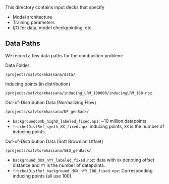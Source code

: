 This directory contains input decks that specify
- Model architecture
- Training parameters
- I/O for data, model checkpointing, etc.

## Data Paths
We record a few data paths for the combustion problem:

Data Folder
```
/projects/safvto/mhassana/data/
```

Inducing points (in distribution)
```
/projects/safvto/mhassana/inducing_LRM_100000/inducingLRM_160.npz
```

Out-of-Distribution Data (Normalizing Flow)
```
/projects/safvto/mhassana/NF_genBack/
```
- `backgroundComb_highD_labeled_fixed.npz`: ~10 million datapoints.
- `frechetDistRef_synth_XX_fixed.npz`: inducing points, `XX` is the number of inducing points.

Out-of-Distribution Data (Soft Brownian Offset)
```
/projects/safvto/mhassana/SBO_genBack/
```
- `background_dXX_nYY_labeled_fixed.npz`: data with `XX` denoting offset distance and `YY` is the number of datapoints.
- `frechetDistRef_background_dXX_nYY_100_fixed.npz`: Corresponding inducing points (all use 100).

